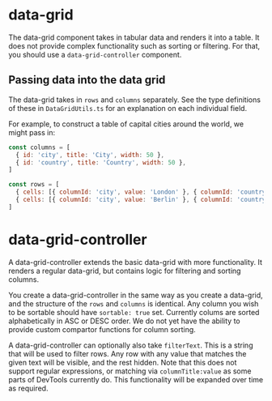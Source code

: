 # data-grid

The data-grid component takes in tabular data and renders it into a table. It does not provide complex functionality such as sorting or filtering. For that, you should use a `data-grid-controller` component.

## Passing data into the data grid

The data-grid takes in `rows` and `columns` separately. See the type definitions
of these in `DataGridUtils.ts` for an explanation on each individual field.

For example, to construct a table of capital cities around the world, we
might pass in:

```js
const columns = [
  { id: 'city', title: 'City', width: 50 },
  { id: 'country', title: 'Country', width: 50 },
]

const rows = [
  { cells: [{ columnId: 'city', value: 'London' }, { columnId: 'country', value: 'UK' }]},
  { cells: [{ columnId: 'city', value: 'Berlin' }, { columnId: 'country', value: 'Germany' }]},
]
```

# data-grid-controller

A data-grid-controller extends the basic data-grid with more
functionality. It renders a regular data-grid, but contains logic for
filtering and sorting columns.

You create a data-grid-controller in the same way as you create a
data-grid, and the structure of the `rows` and `columns` is identical.
Any column you wish to be sortable should have `sortable: true` set.
Currently colums are sorted alphabetically in ASC or DESC order. We do
not yet have the ability to provide custom compartor functions for
column sorting.

A data-grid-controller can optionally also take `filterText`. This is a
string that will be used to filter rows. Any row with any value that
matches the given text will be visible, and the rest hidden. Note that
this does not support regular expressions, or matching via
`columnTitle:value` as some parts of DevTools currently do. This
functionality will be expanded over time as required.

